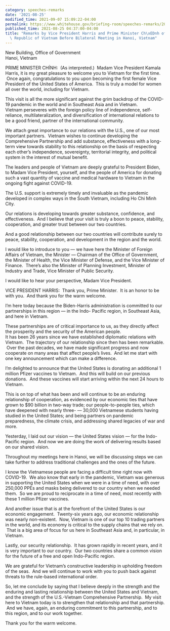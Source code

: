 ```yaml
---
category: speeches-remarks
date: '2021-08-25'
modified_time: 2021-09-07 15:09:22-04:00
permalink: https://www.whitehouse.gov/briefing-room/speeches-remarks/2021/08/25/remarks-by-vice-president-harris-and-prime-minister-chinh-of-the-socialist-republic-of-vietnam-before-bilateral-meeting-in-hanoi-vietnam/
published_time: 2021-08-25 04:37:00-04:00
title: "Remarks by Vice President Harris and Prime Minister Ch\xEDnh of the Socialist\
  \ Republic of Vietnam Before Bilateral Meeting in Hanoi, Vietnam"
---
```

 
New Building, Office of Government  
Hanoi, Vietnam

PRIME MINISTER CHÍNH:  (As interpreted.)  Madam Vice President Kamala
Harris, it is my great pleasure to welcome you to Vietnam for the first
time.  Once again, congratulations to you upon becoming the first female
Vice President of the United States of America.  This is truly a model
for women all over the world, including for Vietnam.   
  
This visit is all the more significant against the grim backdrop of the
COVID-19 pandemic in the world and in Southeast Asia and in Vietnam.    
Vietnam perseveres with the foreign policy line of independence,
self-reliance, multilateralization, and diversification of international
relations to be a good friend, partner of the international
community.   
  
We attach great importance to our relations with the U.S., one of our
most important partners.  Vietnam wishes to continue developing the
Comprehensive Partnership and add substance, effectiveness with a
long-term view towards stability to this relationship on the basis of
respecting each other’s independence, sovereignty, territorial
integrity, and political system in the interest of mutual benefit.   
  
The leaders and people of Vietnam are deeply grateful to President
Biden, to Madam Vice President, yourself, and the people of America for
donating such a vast quantity of vaccine and medical hardware to Vietnam
in the ongoing fight against COVID-19.   
  
The U.S. support is extremely timely and invaluable as the pandemic
developed in complex ways in the South Vietnam, including Ho Chi Minh
City.    
  
Our relations is developing towards greater substance, confidence, and
effectiveness.  And I believe that your visit is truly a boon to peace,
stability, cooperation, and greater trust between our two countries.   
  
And a good relationship between our two countries will contribute surely
to peace, stability, cooperation, and development in the region and the
world.   
  
I would like to introduce to you — we have here the Minister of Foreign
Affairs of Vietnam, the Minister — Chairman of the Office of Government,
the Minister of Health, the Vice Minister of Defense, and the Vice
Minister of Finance.  There’s also the Minister of Planning Investment,
Minister of Industry and Trade, Vice Minister of Public Security.   
  
I would like to hear your perspective, Madam Vice President.  
  
VICE PRESIDENT HARRIS:  Thank you, Prime Minister.  It is an honor to be
with you.  And thank you for the warm welcome.    
  
I’m here today because the Biden-Harris administration is committed to
our partnerships in this region — in the Indo- Pacific region, in
Southeast Asia, and here in Vietnam.   
  
These partnerships are of critical importance to us, as they directly
affect the prosperity and the security of the American people.   
It has been 26 years since we have established diplomatic relations with
Vietnam.  The trajectory of our relationship since then has been
remarkable.  Over the past decades, we have made significant progress
and now cooperate on many areas that affect people’s lives.  And let me
start with one key announcement which can make a difference.   
  
I’m delighted to announce that the United States is donating an
additional 1 million Pfizer vaccines to Vietnam.  And this will build on
our previous donations.  And these vaccines will start arriving within
the next 24 hours to Vietnam.    
  
This is on top of what has been and will continue to be an enduring
relationship of cooperation, as evidenced by our economic ties that have
grown to $90 billion in two-way trade; our people-to-people ties, which
have deepened with nearly three- — 30,000 Vietnamese students having
studied in the United States; and being partners on pandemic
preparedness, the climate crisis, and addressing shared legacies of war
and more.   
  
Yesterday, I laid out our vision — the United States vision — for the
Indo-Pacific region.  And now we are doing the work of delivering
results based on our shared vision.    
  
Throughout my meetings here in Hanoi, we will be discussing steps we can
take further to address traditional challenges and the ones of the
future.   
  
I know the Vietnamese people are facing a difficult time right now with
COVID-19.  We also know that early in the pandemic, Vietnam was generous
in supporting the United States when we were in a time of need, with
over 250,000 PPEs and masks being delivered to our country when we
needed them.  So we are proud to reciprocate in a time of need, most
recently with these 1 million Pfizer vaccines.   
  
And another issue that is at the forefront of the United States is our
economic engagement.  Twenty-six years ago, our economic relationship
was nearly non-existent.  Now, Vietnam is one of our top 10 trading
partners in the world, and its economy is critical to the supply chains
that we rely on.  That is a big area of focus for us here in Southeast
Asia and, in particular, in Vietnam.   
  
Lastly, our security relationship.  It has grown rapidly in recent
years, and it is very important to our country.  Our two countries share
a common vision for the future of a free and open Indo-Pacific region.  
  
We are grateful for Vietnam’s constructive leadership in upholding
freedom of the seas.  And we will continue to work with you to push back
against threats to the rule-based international order.   
  
So, let me conclude by saying that I believe deeply in the strength and
the enduring and lasting relationship between the United States and
Vietnam, and the strength of the U.S.-Vietnam Comprehensive Partnership.
 My visit here to Vietnam today is to strengthen that relationship and
that partnership.  And we have, again, an enduring commitment to this
partnership, and to this region, and to our work together.   
  
Thank you for the warm welcome. 
